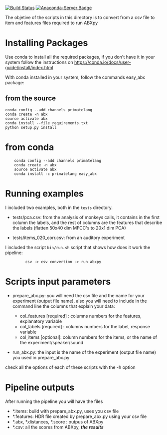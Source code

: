 [![Build Status](https://travis-ci.org/primatelang/easy_abxpy.svg?branch=master)](https://travis-ci.org/primatelang/easy_abxpy)
[![Anaconda-Server Badge](https://anaconda.org/primatelang/easy_abx/badges/installer/conda.svg)](https://conda.anaconda.org/primatelang)



The objetive of the scripts in this directory is to convert
from a csv file to item and features files required 
to run ABXpy


Installing Packages
===================

Use conda to install all the required packages, if you don't have it in your 
system follow the instructions on https://conda.io/docs/user-guide/install/index.html

With conda installed in your system, follow the commands easy_abx package:


## from the source 

	conda config --add channels primatelang
	conda create -n abx 
	source activate abx
	conda install --file requirements.txt
	python setup.py install

# from conda
        conda config --add channels primatelang
        conda create -n abx
        source activate abx
        conda install -c primatelang easy_abx


Running examples
================

I included two examples, both in the `tests` directory. 

- tests/pca.csv: from the analysis of monkeys calls, it contains in the
                 first column the labels, and the rest of columns are 
                 the features that describe the labels 
		 (flatten 50x40 dim MFCC's to 20x1 dim PCA)

- tests/items_020_corr.csv: from an auditory experiment 

I included the script `bin/run.sh` script that shows how does it work the pipeline:
   
             csv -> csv convertion -> run abxpy

Scripts input parameters
========================

- prepare_abx.py: you will need the csv file and the name for your experiment (output file name),
  also you will need to include in the command line the columns that explain your data:

	- col_features [required] : columns numbers for the features, explanatory variable  
	- col_labels [required] : columns numbers for the label, response variable 
	- col_items [optional]: column numbers for the items, or the name of the experiment/speaker/sound
	
- run_abx.py: the input is the name of the experiment (output file name) 
  you used in prepare_abx.py
 
check all the options of each of these scripts with the -h option


Pipeline outputs
================

After running the pipeline you will have the files

- *.items: build with prepare_abx.py, uses you csv file
- *.features: HDR file created by prepare_abx.py using your csv file 
- *.abx, *.distances, *.score : outpus of ABXpy 
- *.csv: all the scores from ABXpy, ***the results***

